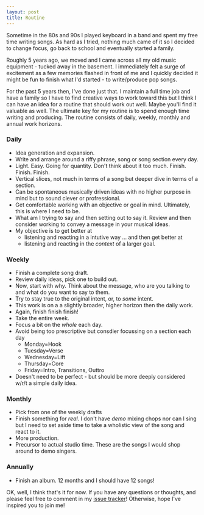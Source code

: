 ```yaml
---
layout: post
title: Routine
---
```


Sometime in the 80s and 90s I played keyboard in a band and spent my free time writing songs. As hard as I tried, nothing much came of it so I decided to change focus, go back to school and eventually started a family.

Roughly 5 years ago, we moved and I came across all my old music equipment - tucked away in the basement. I immediately felt a surge of excitement as a few memories flashed in front of me and I quickly decided it might be fun to finish what I'd started - to write/produce pop songs.

For the past 5 years then, I've done just that. I maintain a full time job and have a family so I have to find creative ways to work toward this but I think I can have an idea for a routine that should work out well. Maybe you'll find it valuable as well. The ultimate key for my routine is to spend enough time writing and producing. The routine consists of daily, weekly, monthly and annual work horizons.

### Daily

   - Idea generation and expansion.
   - Write and arrange around a riffy phrase, song or song section every day.
   - Light. Easy. Going for quantity. Don't think about it too much. Finish. Finish. Finish.
   - Vertical slices, not much in terms of a song but deeper dive in terms of a section.
   - Can be spontaneous musically driven ideas with no higher purpose in mind but to sound clever or profressional.
   - Get comfortable working with an objective or goal in mind. Ultimately, this is where I need to be.
   - What am I trying to say and then setting out to say it. Review and then consider working to convey a message in your musical ideas.
   - My objective is to get better at
     - listening and reacting in a intutive way &hellip; and then get better at
	 - listening and reacting in the _context_ of a larger goal.

### Weekly

   - Finish a complete song draft.
   - Review daily ideas, pick one to build out.
   - Now, start with why. Think about the message, who are you talking to and what do you want to say to them.
   - Try to stay true to the original intent, or, to _some_ intent.
   - This work is on a a slightly broader, higher horizon then the daily work.
   - Again, finish finish finish!
   - Take the entire week.
   - Focus a bit on the _whole_ each day.
   - Avoid being too prescriptive but consdier focussing on a section each day
     - Monday=Hook
	 - Tuesday=Verse
	 - Wednesday=Lift
	 - Thursday=Core
	 - Friday=Intro, Transitions, Outtro
   - Doesn't need to be perfect - but should be more deeply considered w/r/t a simple daily idea.

### Monthly

  - Pick from one of the weekly drafts
  - Finish something for _real._ I don't have _demo_ mixing chops nor can I sing but I need to set aside time to take a wholistic view of the song and react to it.
  - More production.
  - Precursor to actual studio time. These are the songs I would shop around to demo singers.

### Annually

  - Finish an album. 12  months and I should have 12 songs!

OK, well, I think that's it for now. If you have any questions or thoughts, and please feel free to comment in my [issue tracker](https://github.com/TheSongwritingExperimentWebsites/com.thesongwritingexperiment.blog/issues)! Otherwise, hope I've inspired you to join me!
